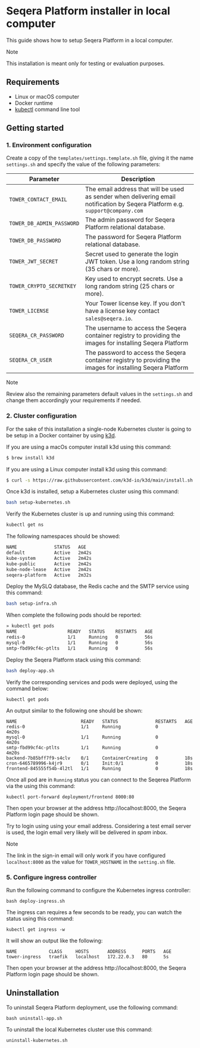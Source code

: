 # Seqera Platform installer in local computer

This guide shows how to setup Seqera Platform in a local computer.

> [!Note]
> This installation is meant only for testing or evaluation purposes.

## Requirements

* Linux or macOS computer
* Docker runtime
* [kubectl](https://kubernetes.io/docs/tasks/tools/#kubectl) command line tool

## Getting started

### 1. Environment configuration

Create a copy of the `templates/settings.template.sh` file, giving it the name `settings.sh` and specify the value of the
following parameters:

| Parameter | Description
| --- | --- |
| `TOWER_CONTACT_EMAIL`           | The email address that will be used as sender when delivering email notification by Seqera Platform e.g. `support@company.com` |
| `TOWER_DB_ADMIN_PASSWORD`       | The admin password for Seqera Platform relational database.
| `TOWER_DB_PASSWORD`             | The password for Seqera Platform relational database.
| `TOWER_JWT_SECRET`              | Secret used to generate the login JWT token. Use a long random string (35 chars or more).
| `TOWER_CRYPTO_SECRETKEY`        | Key used to encrypt secrets. Use a long random string (25 chars or more). |
| `TOWER_LICENSE`                 | Your Tower license key. If you don't have a license key contact `sales@seqera.io`. |
| `SEQERA_CR_PASSWORD`            | The username to access the Seqera container registry to providing the images for installing Seqera Platform |
| `SEQERA_CR_USER`                | The password to access the Seqera container registry to providing the images for installing Seqera Platform |

> [!Note]
> Review also the remaining parameters default values in the `settings.sh` and change them accordingly your requirements if needed.

### 2. Cluster configuration

For the sake of this installation a single-node Kubernetes cluster is going to be setup in
a Docker container by using [k3d](https://k3d.io/).

If you are using a macOs computer install k3d using this command:

```bash
$ brew install k3d
```

If you are using a Linux computer install k3d using this command:

```bash
$ curl -s https://raw.githubusercontent.com/k3d-io/k3d/main/install.sh | bash
```

Once k3d is installed, setup a Kubernetes cluster using this command:

```bash
bash setup-kubernetes.sh
```

Verify the Kubernetes cluster is up and running using this command:

```bash
kubectl get ns
```

The following namespaces should be showed:

```bash
NAME              STATUS   AGE
default           Active   2m42s
kube-system       Active   2m42s
kube-public       Active   2m42s
kube-node-lease   Active   2m42s
seqera-platform   Active   2m32s
```

Deploy the MySLQ database, the Redis cache and the SMTP service using this command:

```bash
bash setup-infra.sh
```

When complete the following pods should be reported:

```bash
» kubectl get pods
NAME                   READY   STATUS    RESTARTS   AGE
redis-0                1/1     Running   0          56s
mysql-0                1/1     Running   0          56s
smtp-fbd99cf4c-ptlts   1/1     Running   0          56s
```

Deploy the Seqera Platform stack using this command:

```bash
bash deploy-app.sh
```

Verify the corresponding services and pods were deployed, using the command below:

```
kubectl get pods
```

An output similar to the following one should be shown:

```
NAME                        READY   STATUS              RESTARTS   AGE
redis-0                     1/1     Running             0          4m20s
mysql-0                     1/1     Running             0          4m20s
smtp-fbd99cf4c-ptlts        1/1     Running             0          4m20s
backend-7b85bff7f9-s4clv    0/1     ContainerCreating   0          18s
cron-6465789996-k4jr9       0/1     Init:0/1            0          18s
frontend-845555f54b-4l2tl   1/1     Running             0          18s
```

Once all pod are in `Running` status you can connect to the Seqerea Platform via the using this command:

```
kubectl port-forward deployment/frontend 8000:80
```

Then open your browser at the address http://localhost:8000, the Seqera Platform login page should be shown.

Try to login using using your email address. Considering a test email server is used, the login email very likely
will be delivered in *spam* inbox.

> [!Note]
> The link in the sign-in email will only work if you have configured `localhost:8000` as the value for `TOWER_HOSTNAME` in the `setting.sh` file.


### 5. Configure ingress controller

Run the following command to configure the Kubernetes ingress controller:

```
bash deploy-ingress.sh
```

The ingress can requires a few seconds to be ready, you can watch the status using this command:


```
kubectl get ingress -w
```

It will show an output like the following:

```
NAME            CLASS     HOSTS       ADDRESS      PORTS   AGE
tower-ingress   traefik   localhost   172.22.0.3   80      5s
```

Then open your browser at the address http://localhost:8000, the Seqera Platform login page should be shown.


## Uninstallation

To uninstall Seqera Platform deployment, use the following command:

```
bash uninstall-app.sh
```

To uninstall the local Kubernetes cluster use this command:

```
uninstall-kubernetes.sh
```

